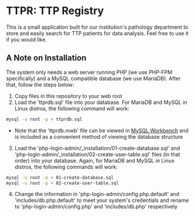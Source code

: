 # TTPR:  TTP Registry
This is a small application built for our institution's pathology department to store and easily search for TTP patients for data analysis.  Feel free to use it if you would like.

## A Note on Installation
The system only needs a web server running PHP (we use PHP-FPM specifically) and a MySQL compatible database (we use MariaDB).  After that, follow the steps below:

1. Copy files in this repository to your web root
2. Load the 'ttprdb.sql' file  into your database.  For MariaDB and MySQL in Linux distros, the following command will work:

  ```bash
  mysql -u root -p < ttprdb.sql
  ```
  * Note that the 'ttprdb.mwb' file can be viewed in [MySQL Workbench](http://dev.mysql.com/downloads/workbench/) and is included as a     convenient method of viewing the database structure

3. Load the 'php-login-admin/_installation/01-create-database.sql' and 'php-login-admin/_installation/02-create-user-table.sql' files (in that order) into your database.  Again, for MariaDB and MySQL in Linux distros, the following commands will work:

  ```bash
  mysql -u root -p < 01-create-database.sql
  mysql -u root -p < 02-create-user-table.sql
  ```

4. Change the information in 'php-login-admin/config.php.default' and 'includes/db.php.default' to meet your system's credentials and rename to 'php-login-admin/config.php' and 'includes/db.php' respectively
